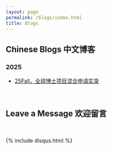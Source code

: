 ```yaml
---
layout: page
permalink: /blogs/index.html
title: Blogs
---
```


## Chinese Blogs 中文博客

### 2025

- [25Fall，全球博士项目混合申请实录](https://caihanlin.com/blogs/25fall/)<br>

<br>

## Leave a Message 欢迎留言

<br>

{% include disqus.html %} 

<br>



